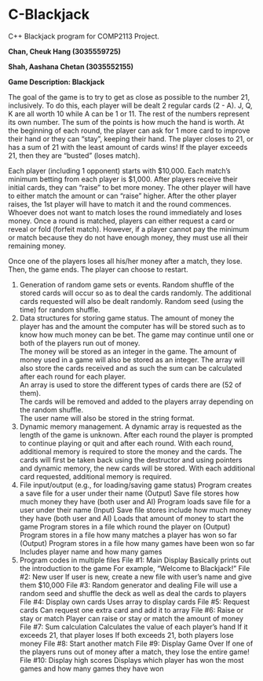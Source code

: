 # C-Blackjack
C++ Blackjack program for COMP2113 Project.

**Chan, Cheuk Hang (3035559725)**

**Shah, Aashana Chetan (3035552155)**

**Game Description: Blackjack**

The goal of the game is to try to get as close as possible to the number 21, inclusively. To do this, each player will be dealt 2 regular cards (2 - A). J, Q, K are all worth 10 while A can be 1 or 11. The rest of the numbers represent its own number. The sum of the points is how much the hand is worth. At the beginning of each round, the player can ask for 1 more card to improve their hand or they can “stay”, keeping their hand. The player closes to 21, or has a sum of 21 with the least amount of cards wins! If the player exceeds 21, then they are “busted” (loses match).

Each player (including 1 opponent) starts with $10,000. Each match’s minimum betting from each player is $1,000. After players receive their initial cards, they can “raise” to bet more money. The other player will have to either match the amount or can “raise” higher. After the other player raises, the 1st player will have to match it and the round commences. Whoever does not want to match loses the round immediately and loses money. Once a round is matched, players can either request a card or reveal or fold (forfeit match). However, if a player cannot pay the minimum or match because they do not have enough money, they must use all their remaining money.

Once one of the players loses all his/her money after a match, they lose. Then, the game ends. The player can choose to restart.

1) Generation of random game sets or events. 
    Random shuffle of the stored cards will occur so as to deal the cards randomly. 
    The additional cards requested will also be dealt randomly. 
    Random seed (using the time) for random shuffle. 
2) Data structures for storing game status. 
    The amount of money the player has and the amount the computer has will be stored such as to know how much money can be bet. The game may continue until one or     both of the players run out of money.   
        The money will be stored as an integer in the game. 
        The amount of money used in a game will also be stored as an integer. 
    The array will also store the cards received and as such the sum can be calculated after each round for each player.  
    An array is used to store the different types of cards there are (52 of them).  
        The cards will be removed and added to the players array depending on the random shuffle.   
    The user name will also be stored in the string format.  
3) Dynamic memory management. 
    A dynamic array is requested as the length of the game is unknown. After each round the player is prompted to continue playing or quit and after each round.             With each round, additional memory is required to store the money and the cards.
        The cards will first be taken back using the destructor and using pointers and dynamic memory, the new cards will be stored.
    With each additional card requested, additional memory is required.
4) File input/output (e.g., for loading/saving game status)
    Program creates a save file for a user under their name (Output)
        Save file stores how much money they have (both user and AI)
    Program loads save file for a user under their name (Input)
        Save file stores include how much money they have (both user and AI)
        Loads that amount of money to start the game
    Program stores in a file which round the player on (Output)
    Program stores in a file how many matches a player has won so far (Output)
    Program stores in a file how many games have been won so far
        Includes player name and how many games
5) Program codes in multiple files
    File #1: Main Display
        Basically prints out the introduction to the game
        For example, “Welcome to Blackjack!”
    File #2: New user
        If user is new, create a new file with user’s name and give them $10,000
    File #3: Random generator and dealing
        File will use a random seed and shuffle the deck as well as deal the cards to players
    File #4: Display own cards
        Uses array to display cards
    File #5: Request cards
        Can request one extra card and add it to array
    File #6: Raise or stay or match
        Player can raise or stay or match the amount of money
    File #7: Sum calculation
        Calculates the value of each player’s hand
        If it exceeds 21, that player loses
        If both exceeds 21, both players lose money
    File #8: Start another match
    File #9: Display Game Over
        If one of the players runs out of money after a match, they lose the entire game!
    File #10: Display high scores
        Displays which player has won the most games and how many games they have won

